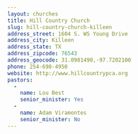 ```yaml
---
layout: churches
title: Hill Country Church
slug: hill-country-church-killeen
address_street: 1604 S. WS Young Drive
address_city: Killeen
address_state: TX
address_zipcode: 76543
address_geocode: 31.0981490,-97.7202100
phone: 254-698-4950
website: http://www.hillcountrypca.org
pastors: 
  - 
    name: Lou Best
    senior_minister: Yes
  - 
    name: Adam Viramontes
    senior_minister: No
---
```



